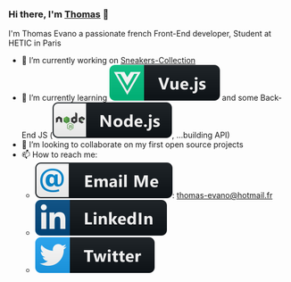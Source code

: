 ### Hi there, I'm [Thomas](https://thomasevano.fr) 👋

I'm Thomas Evano a passionate french Front-End developer, Student at HETIC in Paris

- 🔭 I’m currently working on [Sneakers-Collection](https://github.com/Thomasevano/sneakers-collection)
- 🌱 I’m currently learning ![vue Logo](/assets/vue.svg) and some Back-End JS (![node Logo](/assets/nodejs.svg), ...building API)
- 👯 I’m looking to collaborate on my first open source projects
- 📫 How to reach me:
  - ![email Logo](/assets/email_me.svg): thomas-evano@hotmail.fr
  - [![Linkedin logo](/assets/linkedin.svg)](https://www.linkedin.com/in/thomasevano/)
  - [![Twitter logo](/assets/twitter.svg)](https://www.linkedin.com/in/thomasevano/)

<!--
**Thomasevano/Thomasevano** is a ✨ _special_ ✨ repository because its `README.md` (this file) appears on your GitHub profile.

Here are some ideas to get you started:

- 🔭 I’m currently working on ...
- 🌱 I’m currently learning ...
- 👯 I’m looking to collaborate on ...
- 🤔 I’m looking for help with ...
- 💬 Ask me about ...
- 📫 How to reach me: ...
- 😄 Pronouns: ...
- ⚡ Fun fact: ...
-->
